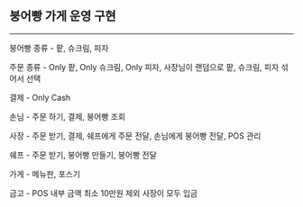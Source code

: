 ## 붕어빵 가게 운영 구현 
<hr>

붕어빵 종류 - 팥, 슈크림, 피자 <br>

주문 종류 - Only 팥, Only 슈크림, Only 피자, 사장님이 랜덤으로 팥, 슈크림, 피자 섞어서 선택 <br>

결제 - Only Cash <br>

손님 - 주문 하기, 결제, 붕어빵 조회 <br>

사장 - 주문 받기, 결제, 쉐프에게 주문 전달, 손님에게 붕어빵 전달, POS 관리 <br>

쉐프 - 주문 받기, 붕어빵 만들기, 붕어빵 전달 <br>

가게 - 메뉴판, 포스기 <br>

금고 - POS 내부 금액 최소 10만원 제외 사장이 모두 입금 <br>
